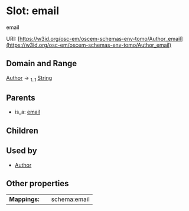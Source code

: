 
# Slot: email

email

URI: [https://w3id.org/osc-em/oscem-schemas-env-tomo/Author_email](https://w3id.org/osc-em/oscem-schemas-env-tomo/Author_email)


## Domain and Range

[Author](Author.md) &#8594;  <sub>1..1</sub> [String](types/String.md)

## Parents

 *  is_a: [email](email.md)

## Children


## Used by

 * [Author](Author.md)

## Other properties

|  |  |  |
| --- | --- | --- |
| **Mappings:** | | schema:email |